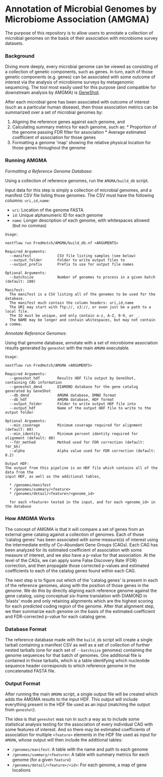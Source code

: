 # Annotation of Microbial Genomes by Microbiome Association (AMGMA)

The purpose of this repository is to allow users to annotate a collection of
microbial genomes on the basis of their association with microbiome survey
datasets.

### Background

Diving more deeply, every microbial genome can be viewed as consisting of a
collection of genetic components, such as genes. In turn, each of those genetic
components (e.g. genes) can be associated with some outcome of interest via
the analysis of microbiome surveys by metagenomic sequencing. The tool most easily
used for this purpose (and compatible for downstream analysis by AMGMA) is
[GeneShot](https://www.github.com/Golob-Minot/GeneShot).

After each microbial gene has been associated with outcome of interest (such
as a particular human disease), then those association metrics can be summarized
over a set of microbial genomes by:

  1. Aligning the reference genes against each genome, and
  2. Calculating summary metrics for each genome, such as:
    * Proportion of the genome passing FDR filter for association
    * Average estimated coefficient of association for those genes
  3. Formatting a genome 'map' showing the relative physical location for those genes throughout the genome

### Running AMGMA

_Formatting a Reference Genome Database_:

Using a collection of reference genomes, run the `AMGMA/build_db` script.

Input data for this step is simply a collection of microbial genomes, and
a manifest CSV file listing those genomes. The CSV must have the following
columns: `uri,id,name`:

* `uri`: Location of the genome FASTA
* `id`: Unique alphanumeric ID for each genome
* `name`: Longer description of each genome, with whitespaces allowed (but no commas)

```
Usage:

nextflow run FredHutch/AMGMA/build_db.nf <ARGUMENTS>

Required Arguments:
  --manifest            CSV file listing samples (see below)
  --output_folder       Folder to write output files to
  --output_prefix       Prefix to use for output file names

Optional Arguments:
  --batchsize           Number of genomes to process in a given batch (default: 100)

Manifest:
  The manifest is a CSV listing all of the genomes to be used for the database.
  The manifest much contain the column headers: uri,id,name
  The URI may start with ftp://, s3://, or even just be a path to a local file.
  The ID must be unique, and only contain a-z, A-Z, 0-9, or _.
  The NAME may be longer and contain whitespaces, but may not contain a comma.
```

_Annotate Reference Genomes_:

Using that genome database, annotate with a set of microbiome association results
generated by `geneshot` with the main `AMGMA` executable.

```
Usage:

nextflow run FredHutch/AMGMA <ARGUMENTS>

Required Arguments:
  --geneshot_hdf        Results HDF file output by GeneShot, containing CAG information
  --geneshot_dmnd       DIAMOND database for the gene catalog generated by GeneShot
  --db_dmnd             AMGMA database, DMND format
  --db_hdf              AMGMA database, HDF format
  --output_folder       Folder to write output HDF file into
  --output_hdf          Name of the output HDF file to write to the output folder

Optional Arguments:
  --min_coverage        Minimum coverage required for alignment (default: 80)
  --min_identity        Minimum percent identity required for alignment (default: 80)
  --fdr_method          Method used for FDR correction (default: fdr_bh)
  --alpha               Alpha value used for FDR correction (default: 0.2)

Output HDF:
The output from this pipeline is an HDF file which contains all of the data from the
input HDF, as well as the additional tables,

  * /genomes/manifest
  * /genomes/summary/<feature>
  * /genomes/detail/<feature>/<genome_id>

  for each <feature> tested in the input, and for each <genome_id> in the database
```

### How AMGMA Works

The concept of AMGMA is that it will compare a set of genes from an external
gene catalog against a collection of genomes. Each of those 'catalog genes'
has been associated with some measure(s) of interest using the intermediate
entity of Co-Abundant Gene Groups (CAGs). Each CAG has been analyzed for its
estimated coefficient of association with some measure of interest, and we
also have a p-value for that association. At the level of the CAGs, we can
apply some False Discovery Rate (FDR) correction, and then propagate those
corrected p-values and estimated coefficients to each of the catalog genes
found within each CAG.

The next step is to figure out which of the 'catalog genes' is present in each
of the reference genomes, along with the position of those genes in the genome.
We do this by directly aligning each reference genome against the gene catalog,
using conceptual six-frame translation with DIAMOND in 'blastx' mode and only
retaining alignments which are the highest scoring for each predicted coding
region of the genome. After that alignment step, we then summarize each genome
on the basis of the estimated coefficient and FDR-corrected p-value for each
catalog gene.

### Database Format

The reference database made with the `build_db` script will create a single
tarball containing a manifest CSV as well as a set of collection of further
nested tarballs (one for each set of `--batchsize` genomes) containing the
genome sequences for that batch of genomes. One additional file is contained
in those tarballs, which is a table identifying which nucleotide sequence
header corresponds to which reference genome in the concatenated FASTA file.

### Output Format

After running the main `AMGMA` script, a single output file will be created
which adds the AMGMA results to the input HDF. This output will include 
everything present in the HDF file used as an input (matching the output from
`geneshot`). 

The idea is that `geneshot` was run in such a way as to include some statistical
analysis testing for the association of every individual CAG with some features
of interest. And so there may be estimated coefficients of association for
multiple `<feature>` elements in the HDF file used as input for `AMGMA`, whose
output will then include the additional tables:

* `/genomes/manifest`: A table with the name and path to each genome
* `/genomes/summary/<feature>`: A table with summary metrics for each genome (for a given `feature`)
* `/genomes/detail/<feature>/<id>`: For each genome, a map of gene locations
